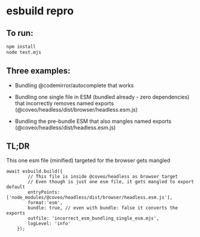 # esbuild repro

## To run:

```sh
npm install
node test.mjs
```

## Three examples:

- Bundling @codemirror/autocomplete that works

- Bundling one single file in ESM (bundled already - zero dependencies) that incorrectly removes named exports (@coveo/headless/dist/browser/headless.esm.js)

- Bundling the pre-bundle ESM that also mangles named exports (@coveo/headless/dist/headless.esm.js)


## TL;DR

This one esm file (minified) targeted for the browser gets mangled
```
await esbuild.build({
        // This file is inside @coveo/headless as browser target
        // Even though is just one esm file, it gets mangled to export default
        entryPoints: ['node_modules/@coveo/headless/dist/browser/headless.esm.js'],
        format:'esm',
        bundle: true, // even with bundle: false it converts the exports
        outfile: 'incorrect_esm_bundling_single_esm.mjs',
        logLevel: 'info'
    });
```